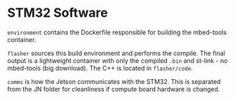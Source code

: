# STM32 Software
`environment` contains the Dockerfile responsible for building the mbed-tools container. 

`flasher` sources this build environment and performs the compile. The final output is a lightweight container with only the compiled `.bin` and st-link - no mbed-tools (big download). The C++ is located in `flasher/code`.

`comms` is how the Jetson communicates with the STM32. This is separated from the JN folder for cleanliness if compute board hardware is changed.